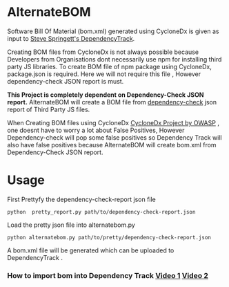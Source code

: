 # AlternateBOM
Software Bill Of Material (bom.xml) generated using CycloneDx is given as input to [Steve Springett's DependencyTrack](https://dependencytrack.org/). 

Creating BOM files from CycloneDx is not always possible because Developers from Organisations dont necessarily use npm for installing third party JS libraries. To create BOM file of npm package using CycloneDx, package.json is required. Here we will not require this file , However dependency-check JSON report is must.

**This Project is completely dependent on Dependency-Check JSON report.**
AlternateBOM will create a BOM file from [dependency-check](https://owasp.org/www-project-dependency-check/) json report of Third Party JS files.

When Creating BOM files using CycloneDx [CycloneDx Project by OWASP](https://cyclonedx.org/tool-center/) , one doesnt have to worry a lot about False Positives, However Dependency-check will pop some false positives so Dependency Track will also have false positives because AlternateBOM will create bom.xml from Dependency-Check JSON report.

# Usage
First Prettyfy the dependency-check-report json file

`python  pretty_report.py path/to/dependency-check-report.json`

Load the pretty json file into alternatebom.py

`python alternatebom.py path/to/pretty/dependency-check-report.json`

A bom.xml file will be generated which can be uploaded to DependencyTrack .

### How to import bom into Dependency Track [Video 1](https://www.youtube.com/watch?v=nZakPU0wJMo) [Video 2](https://www.youtube.com/watch?v=FWOCX7wEAzI)



